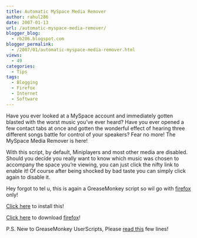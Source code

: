 ```yaml
---
title: Automatic MySpace Media Remover
author: rahul286
date: 2007-01-13
url: /automatic-myspace-media-remover/
blogger_blog:
  - rb286.blogspot.com
blogger_permalink:
  - /2007/01/automatic-myspace-media-remover.html
views:
  - 49
categories:
  - Tips
tags:
  - Blogging
  - Firefox
  - Internet
  - Software
---
```

Have you ever looked at a MySpace account and immediately gotten blasted with the worst music you&#8217;ve ever heard? Have you ever opened a few contact tabs at once and gotten the wonderful effect of hearing three different songs battle for control of your speakers? Fear no more! The MySpace Media Remover is here!

With this script, by default, Miniplayers and most other media are disabled. Should you decide you really want to know which music was chosen to accompany the space you&#8217;re viewing, you can just click the nifty link to enable it! Of course after being shocked by bad taste you can simply click again to disable it.

Hey forgot to tel u, this is again a GreaseMonkey script so wil go with <a href="http://www.spreadfirefox.com/node&id=199011&t=1" onclick="_gaq.push(['_trackEvent', 'outbound-article', 'http://www.spreadfirefox.com/node&id=199011&t=1', 'firefox']);" >firefox</a> only!

<a href="http://userscripts.org/scripts/source/3299.user.js" onclick="_gaq.push(['_trackEvent', 'outbound-article', 'http://userscripts.org/scripts/source/3299.user.js', 'Click here']);" >Click here</a> to install this!

<a href="http://www.spreadfirefox.com/node&id=199011&t=1" onclick="_gaq.push(['_trackEvent', 'outbound-article', 'http://www.spreadfirefox.com/node&id=199011&t=1', 'Click here']);" >Click here</a> to download <a href="http://www.spreadfirefox.com/node&id=199011&t=1" onclick="_gaq.push(['_trackEvent', 'outbound-article', 'http://www.spreadfirefox.com/node&id=199011&t=1', 'firefox']);" >firefox</a>!

P.S. New to GreaseMonkey UserScripts, Please <a href="http://www.spreadfirefox.com/node&id=199011&t=1greasemonkey/" onclick="_gaq.push(['_trackEvent', 'outbound-article', 'http://www.spreadfirefox.com/node&id=199011&t=1greasemonkey/', 'read this']);" target="_self">read this</a> few lines!
